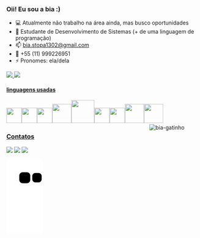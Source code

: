 ### Oii! Eu sou a bia :)



- 💻 Atualmente não trabalho na área ainda, mas busco oportunidades
- 🌱 Estudante de Desenvolvimento de Sistemas (+ de uma linguagem de programação)
- 📫 bia.stopa1302@gmail.com
- 💬 +55 (11) 999226951
- ⚡ Pronomes: ela/dela

<div>
  <a href="https://github.com/biiaaaa">
   <img height="180em" src="https://github-readme-stats.vercel.app/api?username=biiaaaa&show_icons=true&theme=dracula&include_all_commits=true&count_private=true"/>
  <img height="180em" src="https://github-readme-stats.vercel.app/api/top-langs/?username=biiaaaa&layout=compact&langs_count=16&theme=dracula"/>
</div>
  
 #### linguagens usadas
  
  <img width="40" height="40" src="https://cdn.jsdelivr.net/gh/devicons/devicon/icons/csharp/csharp-original.svg" /><img width="40" height="40" src="https://cdn.jsdelivr.net/gh/devicons/devicon/icons/css3/css3-original.svg" /><img width="40" height="40" src="https://cdn.jsdelivr.net/gh/devicons/devicon/icons/canva/canva-original.svg" /><img width="50" height="50" src="https://cdn.jsdelivr.net/gh/devicons/devicon/icons/python/python-original.svg" /><img width="60" height="60" src="https://cdn.jsdelivr.net/gh/devicons/devicon/icons/mysql/mysql-original-wordmark.svg" /><img  width="40" height="40" src="https://cdn.jsdelivr.net/gh/devicons/devicon/icons/javascript/javascript-original.svg" /><img  width="40" height="40" src="https://cdn.jsdelivr.net/gh/devicons/devicon/icons/html5/html5-original.svg" /><img width="50" height="50" src="https://cdn.jsdelivr.net/gh/devicons/devicon/icons/php/php-original.svg" /><img width="50" height="50" src="https://cdn.jsdelivr.net/gh/devicons/devicon/icons/react/react-original.svg" />
  <img align="right" width="130" height="130" alt="bia-gatinho" src="https://i.pinimg.com/originals/c6/f1/3b/c6f13b01a53d7152d7f235838efe5a09.gif"/>
<br>
  
  
### Contatos
  
  <a href="https://instagram.com/abstopa" target="_blank"><img src="https://img.shields.io/badge/-Instagram-%23E4405F?style=for-the-badge&logo=instagram&logoColor=white" target="_blank"></a>
  <a href = "mailto:contato@bia.stopa1302@gmail.com"><img src="https://img.shields.io/badge/Gmail-D14836?style=for-the-badge&logo=gmail&logoColor=white" target="_blank"></a>
 <a href="https://www.linkedin.com/in/bia-stopa-148515237/)" target="_blank"><img src="https://img.shields.io/badge/-LinkedIn-%230077B5?style=for-the-badge&logo=linkedin&logoColor=white" target="_blank"></a> 
  
  ![Snake animation](https://github.com/biiaaaa/biiaaaa/blob/output/github-contribution-grid-snake.svg)


  
 

  
          
          
          
          
          
          
  
          
  
